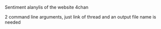 Sentiment alanylis of the website 4chan

2 command line arguments, just link of thread and an output file name is needed
